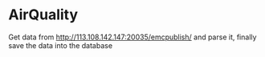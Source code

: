 # AirQuality
Get data from http://113.108.142.147:20035/emcpublish/ and parse it, finally save the data into the database
